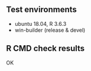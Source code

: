 ## Test environments

* ubuntu 18.04, R 3.6.3
* win-builder (release & devel)


## R CMD check results

OK
